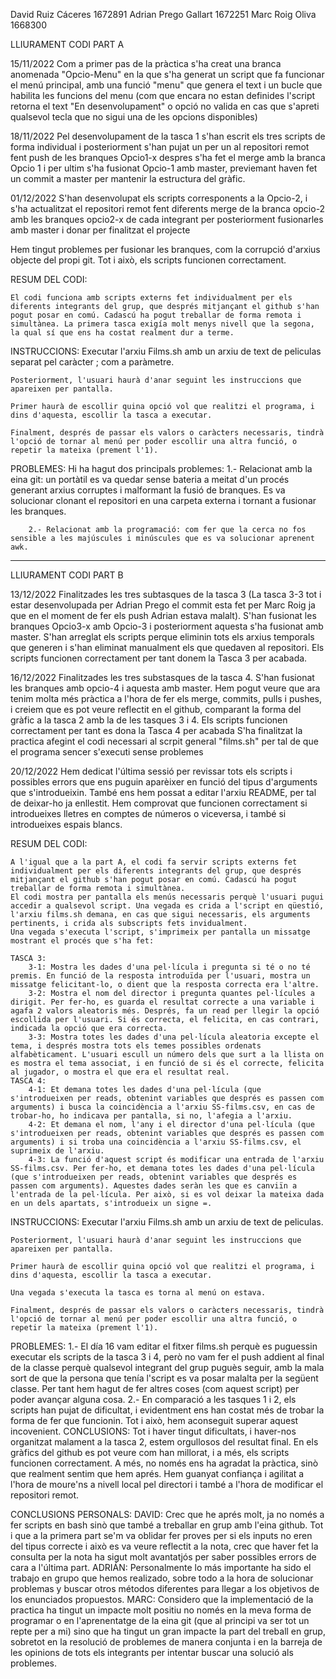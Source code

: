David Ruiz Cáceres 1672891
Adrian Prego Gallart 1672251
Marc Roig Oliva 1668300

LLIURAMENT CODI PART A

15/11/2022
Com a primer pas de la pràctica s'ha creat una branca anomenada "Opcio-Menu" en la que s'ha generat un script que fa funcionar el menú principal, amb una funció "menu" que genera el text i un bucle que habilita les funcions del menu (com que encara no estan definides l'script retorna el text "En desenvolupament" o opció no valida en cas que s'apreti qualsevol tecla que no sigui una de les opcions disponibles)

18/11/2022
Pel desenvolupament de la tasca 1 s'han escrit els tres scripts de forma individual i posteriorment s'han pujat un per un al repositori remot fent push de les branques Opcio1-x despres s'ha fet el merge amb la branca Opcio 1 i per ultim s'ha fusionat Opcio-1 amb master, previemant haven fet un commit a master per mantenir la estructura del gràfic.


01/12/2022
S'han desenvolupat els scripts corresponents a la Opcio-2, i s'ha actualitzat el repositori remot fent diferents merge de la branca opcio-2 amb les branques opcio2-x de cada integrant per posteriorment fusionarles amb master i donar per finalitzat el projecte

Hem tingut problemes per fusionar les branques, com la corrupció d'arxius objecte del propi git. Tot i això, els scripts funcionen correctament.

RESUM DEL CODI:
	
	El codi funciona amb scripts externs fet individualment per els diferents integrants del grup, que després mitjançant el github s'han pogut posar en comú. Cadascú ha pogut treballar de forma remota i simultànea. La primera tasca exigía molt menys nivell que la segona, la qual sí que ens ha costat realment dur a terme. 
	
INSTRUCCIONS:
	Executar l'arxiu Films.sh amb un arxiu de text de peliculas separat pel caràcter ; com a paràmetre.
	
	Posteriorment, l'usuari haurà d'anar seguint les instruccions que apareixen per pantalla.
	
	Primer haurà de escollir quina opció vol que realitzi el programa, i dins d'aquesta, escollir la tasca a executar.
	
	Finalment, després de passar els valors o caràcters necessaris, tindrà l'opció de tornar al menú per poder escollir una altra funció, o repetir la mateixa (prement l'1).
	
PROBLEMES:
	Hi ha hagut dos principals problemes:
		1.- Relacionat amb la eina git: un portàtil es va quedar sense bateria a meitat d'un procés generant arxius corruptes i malformant la fusió de branques. Es va solucionar clonant el repositori en una carpeta externa i tornant a fusionar les branques.
		
		2.- Relacionat amb la programació: com fer que la cerca no fos sensible a les majúscules i minúscules que es va solucionar aprenent awk.

---------------------------------------------------------------------------------------------------------------------------------------------------------------------------------------------------------

LLIURAMENT CODI PART B


13/12/2022
Finalitzades les tres subtasques de la tasca 3 (La tasca 3-3 tot i estar desenvolupada per Adrian Prego el commit esta fet per Marc Roig ja que en el moment de fer els push Adrian estava malalt).
S'han fusionat les branques Opcio3-x amb Opcio-3 i posteriorment aquesta s'ha fusionat amb master.  S'han arreglat els scripts perque eliminin tots els arxius temporals que generen i s'han eliminat manualment els que quedaven al repositori.
Els scripts funcionen correctament per tant donem la Tasca 3 per acabada.

16/12/2022
Finalitzades les tres substasques de la tasca 4.
S'han fusionat les branques amb opcio-4 i aquesta amb master. 
Hem pogut veure que ara tenim molta més pràctica a l'hora de fer els merge, commits, pulls i pushes, i creiem que es pot veure reflectit en el github, comparant la forma del gràfic a la tasca 2 amb la de les tasques 3 i 4.
Els scripts funcionen correctament per tant es dona la Tasca 4 per acabada
S'ha finalitzat la practica afegint el codi necessari al scrpit general "films.sh" per tal de que el programa sencer s'executi sense problemes

20/12/2022
Hem dedicat l'última sessió per revissar tots els scripts i possibles errors que ens puguin aparèixer en funció del tipus d'arguments que s'introdueixin. També ens hem possat a editar l'arxiu README, per tal de deixar-ho ja enllestit. Hem comprovat que funcionen correctament si introdueixes lletres en comptes de números o viceversa, i també si introdueixes espais blancs. 

RESUM DEL CODI:
	
	A l'igual que a la part A, el codi fa servir scripts externs fet individualment per els diferents integrants del grup, que després mitjançant el github s'han pogut posar en comú. Cadascú ha pogut treballar de forma remota i simultànea. 
	El codi mostra per pantalla els menús necessaris perquè l'usuari pugui accedir a qualsevol script. Una vegada es crida a l'script en qüestió, l'arxiu films.sh demana, en cas que sigui necessaris, els arguments pertinents, i crida als subscripts fets invidualment. 
	Una vegada s'executa l'script, s'imprimeix per pantalla un missatge mostrant el procés que s'ha fet:
	
	TASCA 3:
		3-1: Mostra les dades d'una pel·lícula i pregunta si té o no té premis. En funció de la resposta introduïda per l'usuari, mostra un missatge felicitant-lo, o dient que la resposta correcta era l'altre.
		3-2: Mostra el nom del director i pregunta quantes pel·lícules a dirigit. Per fer-ho, es guarda el resultat correcte a una variable i agafa 2 valors aleatoris més. Després, fa un read per llegir la opció escollida per l'usuari. Si és correcta, el felicita, en cas contrari, indicada la opció que era correcta.
		3-3: Mostra totes les dades d'una pel·lícula aleatoria excepte el tema, i després mostra tots els temes possibles ordenats alfabèticament. L'usuari escull un número dels que surt a la llista on es mostra el tema associat, i en funció de si és el correcte, felicita al jugador, o mostra el que era el resultat real.
	TASCA 4:
		4-1: Et demana totes les dades d'una pel·lícula (que s'introdueixen per reads, obtenint variables que després es passen com arguments) i busca la coincidència a l'arxiu SS-films.csv, en cas de trobar-ho, ho indicava per pantalla, si no, l'afegia a l'arxiu. 
		4-2: Et demana el nom, l'any i el director d'una pel·lícula (que s'introdueixen per reads, obtenint variables que després es passen com arguments) i si troba una coincidència a l'arxiu SS-films.csv, el suprimeix de l'arxiu. 
		4-3: La funció d'aquest script és modificar una entrada de l'arxiu SS-films.csv. Per fer-ho, et demana totes les dades d'una pel·lícula (que s'introdueixen per reads, obtenint variables que després es passen com arguments). Aquestes dades seràn les que es canviïn a l'entrada de la pel·lícula. Per això, si es vol deixar la mateixa dada en un dels apartats, s'introdueix un signe =.
		
INSTRUCCIONS:
	Executar l'arxiu Films.sh amb un arxiu de text de peliculas.
	
	Posteriorment, l'usuari haurà d'anar seguint les instruccions que apareixen per pantalla.
	
	Primer haurà de escollir quina opció vol que realitzi el programa, i dins d'aquesta, escollir la tasca a executar.
	
	Una vegada s'executa la tasca es torna al menú on estava.
	
	Finalment, després de passar els valors o caràcters necessaris, tindrà l'opció de tornar al menú per poder escollir una altra funció, o repetir la mateixa (prement l'1).
	
PROBLEMES:
	1.- El día 16 vam editar el fitxer films.sh perquè es puguessin executar els scripts de la tasca 3 i 4, però no vam fer el push addient al final de la classe perquè qualsevol integrant del grup puguès seguir, amb la mala sort de que la persona que tenía l'script es va posar malalta per la següent classe. Per tant hem hagut de fer altres coses (com aquest script) per poder 		avançar alguna cosa.
	2.- En comparació a les tasques 1 i 2, els scripts han pujat de dificultat, i evidentment ens han costat més de trobar la forma de fer que funcionin. Tot i això, hem aconseguit superar aquest incovenient.
CONCLUSIONS:
	Tot i haver tingut dificultats, i haver-nos organitzat malament a la tasca 2, estem orgullosos del resultat final. En els gràfics del github es pot veure com han millorat, i a més, els scripts funcionen correctament. 
	A més, no només ens ha agradat la pràctica, sinò que realment sentim que hem aprés. Hem guanyat confiança i agilitat a l'hora de moure'ns a nivell local pel directori i també a l'hora de modificar el repositori remot. 

CONCLUSIONS PERSONALS:
	DAVID: Crec que he aprés molt, ja no només a fer scripts en bash sinò que també a treballar en grup amb l'eina github. Tot i que a la primera part se'm va oblidar fer proves per si els inputs 
	no eren del tipus correcte i això es va veure reflectit a la nota, crec que haver fet la consulta per la nota ha sigut molt avantatjós per saber possibles errors de cara a l'última part.
	ADRIÁN: Personalmente lo más importante ha sido el trabajo en grupo que hemos realizado, sobre todo a la hora de solucionar problemas y buscar otros métodos diferentes para llegar a los objetivos de los enunciados propuestos.
	MARC: Considero que la implementació de la practica ha tingut un impacte molt positiu no només en la meva forma de programar o en l'aprenentatge de la eina git (que al principi va ser tot un repte per a mi) sino que ha tingut un gran impacte la part del treball en grup, 		sobretot en la resolució de problemes de manera conjunta i en la barreja de les opinions de tots els integrants per intentar buscar una solució als problemes.

